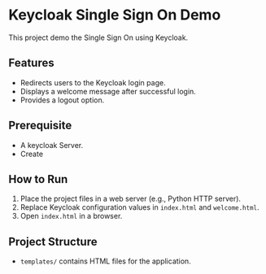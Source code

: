 # Keycloak Single Sign On Demo

This project demo the Single Sign On using Keycloak.

## Features

- Redirects users to the Keycloak login page.
- Displays a welcome message after successful login.
- Provides a logout option.

## Prerequisite

- A keycloak Server.
- Create

## How to Run

1. Place the project files in a web server (e.g., Python HTTP server).
2. Replace Keycloak configuration values in `index.html` and `welcome.html`.
3. Open `index.html` in a browser.

## Project Structure

- `templates/` contains HTML files for the application.